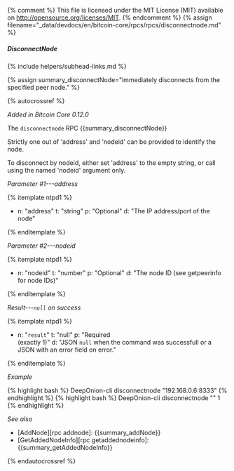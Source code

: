 {% comment %}
This file is licensed under the MIT License (MIT) available on
http://opensource.org/licenses/MIT.
{% endcomment %}
{% assign filename="_data/devdocs/en/bitcoin-core/rpcs/rpcs/disconnectnode.md" %}

##### DisconnectNode
{% include helpers/subhead-links.md %}

{% assign summary_disconnectNode="immediately disconnects from the specified peer node." %}

{% autocrossref %}

*Added in Bitcoin Core 0.12.0*

The `disconnectnode` RPC {{summary_disconnectNode}}

Strictly one out of 'address' and 'nodeid' can be provided to identify the node.

To disconnect by nodeid, either set 'address' to the empty string, or call using the named 'nodeid' argument only.

*Parameter #1---address*

{% itemplate ntpd1 %}
- n: "address"
  t: "string"
  p: "Optional"
  d: "The IP address/port of the node"

{% enditemplate %}

*Parameter #2---nodeid*

{% itemplate ntpd1 %}
- n: "nodeid"
  t: "number"
  p: "Optional"
  d: "The node ID (see getpeerinfo for node IDs)"

{% enditemplate %}

*Result---`null` on success*

{% itemplate ntpd1 %}
- n: "`result`"
  t: "null"
  p: "Required<br>(exactly 1)"
  d: "JSON `null` when the command was successfull or a JSON with an error field on error."

{% enditemplate %}

*Example*

{% highlight bash %}
DeepOnion-cli disconnectnode "192.168.0.6:8333"
{% endhighlight %}
{% highlight bash %}
DeepOnion-cli disconnectnode "" 1
{% endhighlight %}

*See also*

* [AddNode][rpc addnode]: {{summary_addNode}}
* [GetAddedNodeInfo][rpc getaddednodeinfo]: {{summary_getAddedNodeInfo}}

{% endautocrossref %}
